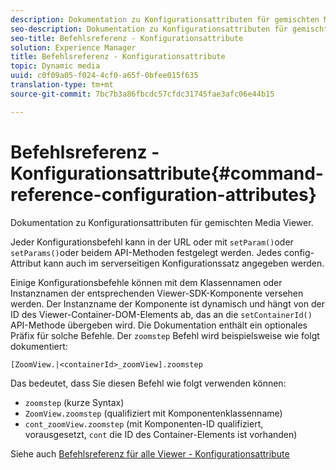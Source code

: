 ```yaml
---
description: Dokumentation zu Konfigurationsattributen für gemischten Media Viewer.
seo-description: Dokumentation zu Konfigurationsattributen für gemischten Media Viewer.
seo-title: Befehlsreferenz - Konfigurationsattribute
solution: Experience Manager
title: Befehlsreferenz - Konfigurationsattribute
topic: Dynamic media
uuid: c0f09a05-f024-4cf0-a65f-0bfee015f635
translation-type: tm+mt
source-git-commit: 7bc7b3a86fbcdc57cfdc31745fae3afc06e44b15

---
```



# Befehlsreferenz - Konfigurationsattribute{#command-reference-configuration-attributes}

Dokumentation zu Konfigurationsattributen für gemischten Media Viewer.

Jeder Konfigurationsbefehl kann in der URL oder mit `setParam()`oder `setParams()`oder beidem API-Methoden festgelegt werden. Jedes config-Attribut kann auch im serverseitigen Konfigurationssatz angegeben werden.

Einige Konfigurationsbefehle können mit dem Klassennamen oder Instanznamen der entsprechenden Viewer-SDK-Komponente versehen werden. Der Instanzname der Komponente ist dynamisch und hängt von der ID des Viewer-Container-DOM-Elements ab, das an die `setContainerId()` API-Methode übergeben wird. Die Dokumentation enthält ein optionales Präfix für solche Befehle. Der `zoomstep` Befehl wird beispielsweise wie folgt dokumentiert:

`[ZoomView.|<containerId>_zoomView].zoomstep`

Das bedeutet, dass Sie diesen Befehl wie folgt verwenden können:

* `zoomstep` (kurze Syntax)
* `ZoomView.zoomstep` (qualifiziert mit Komponentenklassenname)
* `cont_zoomView.zoomstep` (mit Komponenten-ID qualifiziert, vorausgesetzt, `cont` die ID des Container-Elements ist vorhanden)

Siehe auch [Befehlsreferenz für alle Viewer - Konfigurationsattribute](../../../r-html5-viewer-20-cmdref-configattrib/r-html5-viewer-20-cmdref-configattrib.md#concept-850e0f2c49b949deb7cfbfd330d329bd)
